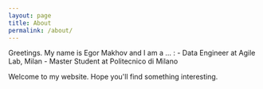```yaml
---
layout: page
title: About
permalink: /about/
---
```


Greetings. My name is Egor Makhov and I am a ... :
	- Data Engineer at Agile Lab, Milan
	- Master Student at Politecnico di Milano

Welcome to my website. Hope you'll find something interesting.
